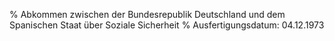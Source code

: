 % Abkommen zwischen der Bundesrepublik Deutschland und dem Spanischen Staat über Soziale Sicherheit
% Ausfertigungsdatum: 04.12.1973
 